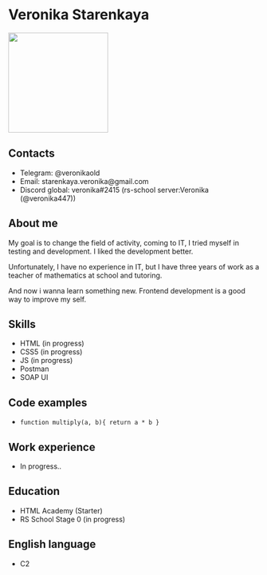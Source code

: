 <h1>Veronika Starenkaya</h1>
<img src="https://cdn.discordapp.com/attachments/1049746882336923669/1049746919334891542/8936636f-1d8f-433c-9645-c733ed9168b0.png" style="width: 200px;">
<h2>Contacts</h2>
<ul> 
  <li>Telegram: @veronikaold </li>
  <li>Email: starenkaya.veronika@gmail.com </li>
  <li>Discord global: veronika#2415 (rs-school server:Veronika (@veronika447))</li>
</ul>
<h2>About me</h2>
<p>My goal is to change the field of activity, coming to IT, I tried myself in testing and development. I liked the development better.</p>
<p>Unfortunately, I have no experience in IT, but I have three years of work as a teacher of mathematics at school and tutoring.</p>
<p>And now i wanna learn something new. Frontend development is a good way to improve my self.</p>
<h2>Skills</h2>
<ul> 
  <li>HTML (in progress)</li>
  <li>CSS5 (in progress)</li>
  <li>JS (in progress)</li>
  <li>Postman</li>
  <li>SOAP UI</li>
</ul>
<h2>Code examples</h2>
<ul> 
  <li>
    <code>function multiply(a, b){ return a * b }</code>
</li>
</ul>
<h2>Work experience</h2>
<ul> 
  <li>In progress..</li>
</ul>
<h2>Education</h2>
<ul> 
  <li>HTML Academy (Starter)</li>
  <li>RS School Stage 0 (in progress)</li>
</ul>
<h2>English language</h2>
<ul> 
  <li>C2</li>
</ul>
